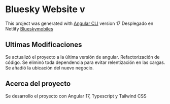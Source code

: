 # Bluesky Website v

This project was generated with [Angular CLI](https://github.com/angular/angular-cli) version 17
Desplegado en Netlify [Blueskymobiles](https://blueskymobiles.com.ar)

## Ultimas Modificaciones

Se actualizó el proyecto a la última versión de angular.
Refactorización de código.
Se eliminó toda dependencia para evitar relentización en las cargas.
Se añadió la ubicación del nuevo negocio.

## Acerca del proyecto

Se desarrollo el proyecto con Angular 17, Typescript y Tailwind CSS